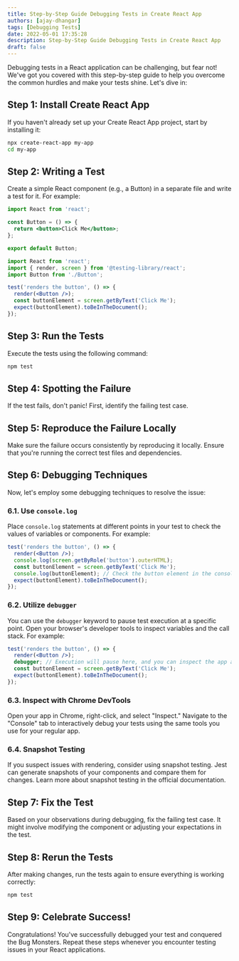 ```yaml
---
title: Step-by-Step Guide Debugging Tests in Create React App
authors: [ajay-dhangar]
tags: [Debugging Tests]
date: 2022-05-01 17:35:28
description: Step-by-Step Guide Debugging Tests in Create React App
draft: false
---
```


Debugging tests in a React application can be challenging, but fear not! We've got you covered with this step-by-step guide to help you overcome the common hurdles and make your tests shine. Let's dive in:

## Step 1: Install Create React App

If you haven't already set up your Create React App project, start by installing it:

```bash
npx create-react-app my-app
cd my-app
```

## Step 2: Writing a Test

Create a simple React component (e.g., a Button) in a separate file and write a test for it. For example:

```jsx title="src/Button.js"
import React from 'react';

const Button = () => {
  return <button>Click Me</button>;
};

export default Button;
```

```jsx title="src/Button.test.js"
import React from 'react';
import { render, screen } from '@testing-library/react';
import Button from './Button';

test('renders the button', () => {
  render(<Button />);
  const buttonElement = screen.getByText('Click Me');
  expect(buttonElement).toBeInTheDocument();
});
```

## Step 3: Run the Tests

Execute the tests using the following command:

```bash
npm test
```

## Step 4: Spotting the Failure

If the test fails, don't panic! First, identify the failing test case.

## Step 5: Reproduce the Failure Locally

Make sure the failure occurs consistently by reproducing it locally. Ensure that you're running the correct test files and dependencies.

## Step 6: Debugging Techniques

Now, let's employ some debugging techniques to resolve the issue:

### 6.1. Use `console.log`

Place `console.log` statements at different points in your test to check the values of variables or components. For example:

```jsx
test('renders the button', () => {
  render(<Button />);
  console.log(screen.getByRole('button').outerHTML);
  const buttonElement = screen.getByText('Click Me');
  console.log(buttonElement); // Check the button element in the console
  expect(buttonElement).toBeInTheDocument();
});
```

### 6.2. Utilize `debugger`

You can use the `debugger` keyword to pause test execution at a specific point. Open your browser's developer tools to inspect variables and the call stack. For example:

```jsx
test('renders the button', () => {
  render(<Button />);
  debugger; // Execution will pause here, and you can inspect the app and test code.
  const buttonElement = screen.getByText('Click Me');
  expect(buttonElement).toBeInTheDocument();
});
```

### 6.3. Inspect with Chrome DevTools

Open your app in Chrome, right-click, and select "Inspect." Navigate to the "Console" tab to interactively debug your tests using the same tools you use for your regular app.

### 6.4. Snapshot Testing

If you suspect issues with rendering, consider using snapshot testing. Jest can generate snapshots of your components and compare them for changes. Learn more about snapshot testing in the official documentation.

## Step 7: Fix the Test

Based on your observations during debugging, fix the failing test case. It might involve modifying the component or adjusting your expectations in the test.

## Step 8: Rerun the Tests

After making changes, run the tests again to ensure everything is working correctly:

```bash
npm test
```

## Step 9: Celebrate Success!

Congratulations! You've successfully debugged your test and conquered the Bug Monsters. Repeat these steps whenever you encounter testing issues in your React applications.

